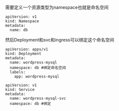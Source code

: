 
需要定义一个资源类型为namespace也就是命名空间
```
apiVersion: v1
kind: Namespace
metadata:
  name: db
```
然后Deployment和svc和ingress可以绑定这个命名空间

```
apiVersion: apps/v1
kind: Deployment
metadata:
  name: wordpress-mysql
  namespace: db #绑定命名空间
  labels:
    app: wordpress-mysql
```

```
apiVersion: v1
kind: Service
metadata:
  name: wordpress-mysql-svc
  namespace: db #绑定
```